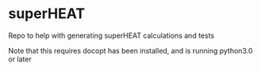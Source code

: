 # superHEAT
Repo to help with generating superHEAT calculations and tests

Note that this requires docopt has been installed, and is running python3.0 or later
